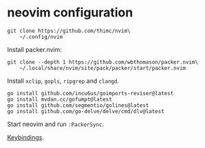 # neovim configuration

```shell
git clone https://github.com/thimc/nvim\
    ~/.config/nvim
```

Install packer.nvim:

```shell
git clone --depth 1 https://github.com/wbthomason/packer.nvim\
    ~/.local/share/nvim/site/pack/packer/start/packer.nvim
```

Install `xclip`, `gopls`, `ripgrep` and `clangd`.

```shell
go install github.com/incu6us/goimports-reviser@latest
go install mvdan.cc/gofumpt@latest
go install github.com/segmentio/golines@latest
go install github.com/go-delve/delve/cmd/dlv@latest
```

Start neovim and run `:PackerSync`.



[Keybindings](https://raw.githubusercontent.com/thimc/nvim/main/keybindings.md).
